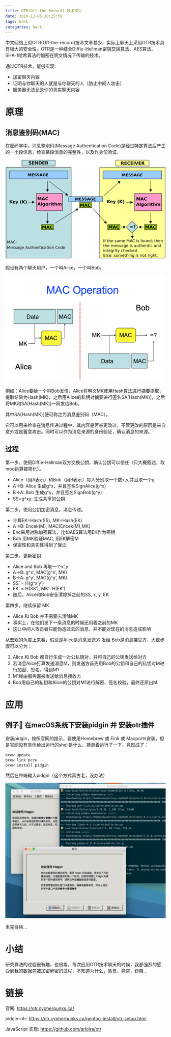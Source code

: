 ```yaml
---
title: OTR(Off-the-Record) 技术探讨
date: 2016-12-06 20:25:59
tags: hack
categories: hack
---
```


中文网络上对OTR(Off-the-record)技术文章甚少，实际上聊天上采用OTR技术具有极大的安全性。OTR是一种结合Diffie-Hellman密钥交换算法、AES算法、SHA-1哈希算法的加密在明文情况下传输的技术。

<!--more-->

通过OTR技术，能够实现:
- 加密聊天内容
- 证明与你聊天的人就是与你聊天的人（防止中间人攻击）
- 服务器无法记录你的真实聊天内容

# 原理
## 消息鉴别码(MAC)

在密码学中，消息鉴别码(Message Authentication Code)是经过特定算法后产生的一小段信息，检查某段消息的完整性，以及作身份验证。

![](/content/images/otr/1.png)

假设有两个聊天用户，一个叫Alice，一个叫Bob。

![](/content/images/otr/2.jpg)

例如：Alice要给一个叫Bob发信，Alice将明文MK使用Hash算法进行摘要提取，提取结果为Hash(MK)，之后用Alice的私钥对摘要进行签名SA[Hash(MK)]，之后将MK和SA[Hash(MK)]一同发给Bob。

其中SA[Hash(MK)]便可称之为消息鉴别码（MAC）。

它可以用来检查在消息传递过程中，其内容是否被更改过，不管更改的原因是来自意外或是蓄意攻击。同时可以作为消息来源的身份验证，确认消息的来源。

## 过程

第一步，使用Diffie-Hellman双方交换公钥，确认公钥可以信任（只大概叙述，取mod运算被简化）。

- Alice（用A表示）和Bob（用B表示）每人分别取一个数x,y,并且取一个g
- A->B: Alice 生成g^x，并且签名SignAlice(g^x)
- B->A: Bob 生成g^y，并且签名SignBob(g^y)
- SS=g^xy: 生成共享的公钥

第二步，使用公钥加密消息，消息传递。

- 计算EK=Hash(SS), MK=Hash(EK) 
- A->B: Encek(M), MAC(Encek(M),MK)
- Enc采用对称加密算法，比如AES算法用EK作为密钥
- Bob 用MK验证MAC, 用EK解密M
- 保密性和真实性得到了保证

第三步，更新密钥

- Alice and Bob 再取一个x',y'
- A->B: g^x’, MAC(g^x’, MK)
- B->A: g^y’, MAC(g^y’, MK)
- SS’ = H(g^x’y’)
- EK’ = H(SS’), MK’=H(EK’)
- 随后，Alice和Bob安全清除掉之前的SS, x, y, EK

第四步，继续保留 MK

- Alice 和 Bob 并不需要去清除MK
- 事实上，在他们发下一条消息的时候还用着之前的MK
- 这让中间人攻击者只能伪造过去的消息，并不能对现在的消息造成影响

从宏观的角度上来看，假设是Alice是消息发送方 发给 Bob是消息接受方，大致步骤可以分为：

1. Alice 和 Bob 都自行生成一对公私钥对，并将自己的公钥发送给对方
2. 若消息Alice打算发送消息M，则发送方首先用Bob的公钥和自己的私钥对M进行加密、签名，得到M1
3. M1经由服务器被发送给消息接收方
4. Bob用自己的私钥和Alice的公钥对M1进行解密、签名校验，最终还原出M

# 应用
## 例子🌰 在macOS系统下安装pidgin 并 安装otr插件

安装pidgin，按照官网的提示，要使用Homebrew 或 Fink 或 Macports安装，但是官网没有具体给出运行的shell是什么，猜测着运行了一下，竟然成了：
```
brew update
brew link pcre
brew install pidgin
```
然后在终端输入pidgin（这个方式真古老，没办法）

![](/content/images/otr/3.jpg)

未完待续...

# 小结

研究算法的过程很有趣，也很累，每次应用OTR技术聊天的时候，我都强烈的感受到我的数据包被加密解密的过程，不知道为什么，感觉，异常，舒爽...

# 链接
官网: https://otr.cypherpunks.ca/

pidgin-otr: https://otr.cypherpunks.ca/gentoo-install/otr-setup.html

JavaScript 实现: https://github.com/arlolra/otr


